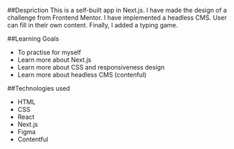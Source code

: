 ##Despriction
This is a self-built app in Next.js. I have made the design of a challenge from Frontend Mentor. I have implemented a headless CMS. User can fill in their own content. Finally, I added a typing game.  

##Learning Goals
- To practise for myself
- Learn more about Next.js
- Learn more about CSS and responsiveness design
- Learn more about headless CMS (contenful)

##Technologies used
- HTML
- CSS
- React
- Next.js
- Figma
- Contentful